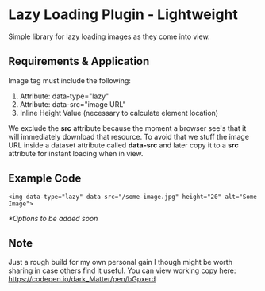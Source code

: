 # Lazy Loading Plugin - Lightweight
Simple library for lazy loading images as they come into view.

## Requirements & Application

Image tag must include the following:
1. Attribute: data-type="lazy"
2. Attribute: data-src="image URL"
2. Inline Height Value (necessary to calculate element location)

We exclude the **src** attribute because the moment a browser see's that it will immediately download that resource. To avoid that we stuff the image URL inside a dataset attribute called **data-src** and later copy it to a **src** attribute for instant loading when in view.

## Example Code

```
<img data-type="lazy" data-src="/some-image.jpg" height="20" alt="Some Image">
```

_*Options to be added soon_

## Note

Just a rough build for my own personal gain I though might be worth sharing in case others find it useful. You can view working copy here: <https://codepen.io/dark_Matter/pen/bGpxerd>
